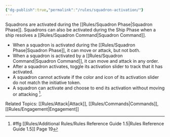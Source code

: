 ```yaml
---
{"dg-publish":true,"permalink":"/rules/squadron-activation/"}
---
```


Squadrons are activated during the [[Rules/Squadron Phase\|Squadron Phase]]. Squadrons can also be activated during the Ship Phase when a ship resolves a [[Rules/Squadron Command\|Squadron Command]].

- When a squadron is activated during the [[Rules/Squadron Phase\|Squadron Phase]], it can move or attack, but not both. 
- When a squadron is activated by a [[Rules/Squadron Command\|Squadron Command]], it can move and attack in any order. 
- After a squadron activates, toggle its activation slider to track that it has activated. 
- A squadron cannot activate if the color and icon of its activation slider do not match the initiative token. 
- A squadron can activate and choose to end its activation without moving or attacking [^1].

Related Topics: [[Rules/Attack\|Attack]], [[Rules/Commands\|Commands]], [[Rules/Engagement\|Engagement]]

[^1]: #ffg [[Rules/Additional Rules/Rules Reference Guide 1.5\|Rules Reference Guide 1.5]] Page 19
